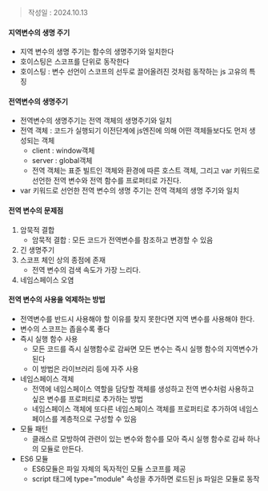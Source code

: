 >작성일 : 2024.10.13
#### 지역변수의 생명 주기
- 지역 변수의 생명 주기는 함수의 생명주기와 일치한다
- 호이스팅은 스코프를 단위로 동작한다
- 호이스팅 : 변수 선언이 스코프의 선두로 끌어올려진 것처럼 동작하는 js 고유의 특징

#### 전역변수의 생명주기
- 전역변수의 생명주기는 전역 객체의 생명주기와 일치
- 전역 객체 : 코드가 실행되기 이전단계에 js엔진에 의해 어떤 객체들보다도 먼저 생성되는 객체
	- client : window객체
	- server : global객체
	- 전역 객체는 표준 빌트인 객체와 환경에 따른 호스트 객체, 그리고 var 키워드로 선언한 전역 변수와 전역 함수를 프로퍼티로 가진다.
- var 키워드로 선언한 전역 변수의 생명 주기는 전역 객체의 생명 주기와 일치

#### 전역 변수의 문제점
1. 암묵적 결합
	- 암묵적 결합 : 모든 코드가 전역변수를 참조하고 변경할 수 있음
2. 긴 생명주기
3. 스코프 체인 상의 종점에 존재
	- 전역 변수의 검색 속도가 가장 느리다.
4. 네임스페이스 오염

#### 전역 변수의 사용을 억제하는 방법
- 전역변수를 반드시 사용해야 할 이유를 찾지 못한다면 지역 변수를 사용해야 한다.
- 변수의 스코프는 좁을수록 좋다
- 즉시 실행 함수 사용
	- 모든 코드를 즉시 실행함수로 감싸면 모든 변수는 즉시 실행 함수의 지역변수가 된다
	- 이 방법은 라이브러리 등에 자주 사용
- 네임스페이스 객체
	- 전역에 네임스페이스 역할을 담당할 객체를 생성하고 전역 변수처럼 사용하고 싶은 변수를 프로퍼티로 추가하는 방법
	- 네임스페이스 객체에 또다른 네임스페이스 객체를 프로퍼티로 추가하여 네임스페이스를 계층적으로 구성할 수 있음
- 모듈 패턴
	- 클래스르 모방하여 관련이 있는 변수와 함수를 모아 즉시 실행 함수로 감싸 하나의 모듈로 만든다.
- ES6 모듈
	- ES6모듈은 파일 자체의 독자적인 모듈 스코프를 제공
	- script 태그에 type="module" 속성을 추가하면 로드된 js 파일은 모듈로 동작